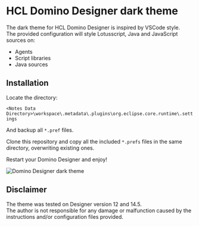 # HCL Domino Designer dark theme

The dark theme for HCL Domino Designer is inspired by VSCode style.  
The provided configuration will style Lotusscript, Java and JavaScript sources on:
- Agents
- Script libraries
- Java sources

## Installation

Locate the directory:

```<Notes Data Directory>\workspace\.metadata\.plugins\org.eclipse.core.runtime\.settings```

And backup all `*.pref` files.

Clone this repository and copy all the included `*.prefs` files in the same directory, overwriting existing ones.

Restart your Domino Designer and enjoy!

![Domino Designer dark theme](https://github.com/mnadalin/domino-designer-dark-theme/blob/main/domino-designer-dark-theme.png?raw=true)

## Disclaimer

The theme was tested on Designer version 12 and 14.5.  
The author is not responsible for any damage or malfunction caused by the instructions and/or configuration files provided.